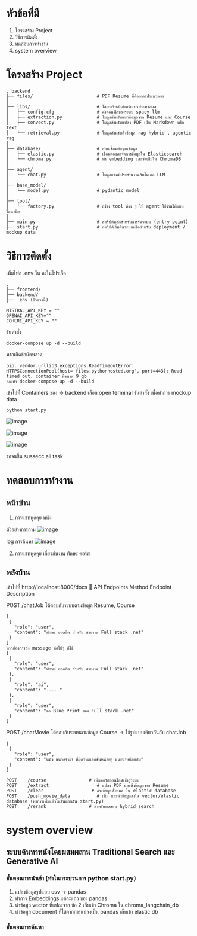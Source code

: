 # หัวข้อที่มี
1. โครงสร้าง Project
2. วิธีการติดตั้ง 
3. ทดสอบการทำงาน
4. system overview

# โครงสร้าง Project
 ```
. backend
├── files/                        # PDF Resume ที่ต้องการประมวลผล
│
├── libs/                         # ไลบรารีหลักสำหรับการประมวลผล
│   ├── config.cfg                # ค่าคอนฟิกของระบบ spacy-llm
│   ├── extraction.py             # โมดูลสำหรับแยกข้อมูลจาก Resume และ Course
│   ├── convect.py                # โมดูลสำหรับแปลง PDF เป็น Markdown หรือ Text
│   └── retrieval.py              # โมดูลสำหรับดึงข้อมูล rag hybrid , agentic rag
│
├── database/                     # ส่วนเชื่อมต่อฐานข้อมูล
│   ├── elastic.py                # เชื่อมต่อและจัดการข้อมูลใน Elasticsearch
│   └── chroma.py                 # ทำ embedding และจัดเก็บใน ChromaDB
│
├── agent/                        
│   └── chat.py                   # โมดูลแชตที่ประสานงานกับโมเดล LLM
│
├── base_model/                   
│   └── model.py                  # pydantic model
│
├── tool/                        
│   └── factory.py                # สร้าง tool ต่าง ๆ ให้ agent ใช้งานได้แบบไดนามิก
│
├── main.py                       # สคริปต์หลักสำหรับการรันระบบ (entry point)
├── start.py                      # สคริปต์เริ่มต้นระบบหรือสำหรับ deployment / mockup data
```

# วิธีการติดตั้ง 
เพิ่มไฟล .env ใน ลงในโปรเจ็ค
```
. 
├── frontend/                     
├── backend/ 
├── .env (ไว้ตรงนี้)
```

```
MISTRAL_API_KEY = ""
OPENAI_API_KEY=""
COHERE_API_KEY = ""
```

รันคำสั่ง
```
docker-compose up -d --build
```

หากเกิดข้อผิดพลาด
```
pip._vendor.urllib3.exceptions.ReadTimeoutError: HTTPSConnectionPool(host='files.pythonhosted.org', port=443): Read timed out. container มีขนาด 9 gb
ลองทำ docker-compose up -d --build
```

เข้าไปที่ Containers ของ -> backend 
เลือก open terminal 
รันคำสั่ง เพื่อทำการ mockup data
```
python start.py  
```

![image](https://github.com/user-attachments/assets/b6019d0a-294d-4302-b2e5-62c4e01592a9)

![image](https://github.com/user-attachments/assets/c3c917c1-e622-4a8e-bd85-f2316874b955)

![image](https://github.com/user-attachments/assets/548b2071-4ac3-4749-9760-ba1d0869ef3f)

รอจนขึ้น sussecc all task


# ทดสอบการทำงาน
## หน้าบ้าน
1. การแชทพูดคุย หนัง

ตัวอย่างการถาม
![image](https://github.com/user-attachments/assets/bfa81673-d230-4df4-9810-1778130ffc68)

log การค้นหา
![image](https://github.com/user-attachments/assets/b982b9e7-ac01-4727-9608-00c5771e4b74)


2. การแชทพูดคุย เกี่ยวกับงาน ทักษะ คอร์ส



## หลังบ้าน
เข้าไปที่ http://localhost:8000/docs
🧪 API Endpoints
Method	Endpoint	Description

POST	/chatJob	โต้ตอบกับระบบตามข้อมูล Resume, Course

```
[
 {
   "role": "user",
   "content": "ทักษะ ยอดฮิต สำหรับ สายงาน Full stack .net"
 } 
]
หากต้องการส่ง massage ต่อไปๆ ก็ใช้
[
 {
   "role": "user",
   "content": "ทักษะ ยอดฮิต สำหรับ สายงาน Full stack .net"
 },
 {
   "role": "ai",
   "content": "....."
 },
 {
   "role": "user",
   "content": "ขอ Blue Print ของ Full stack .net"
 }
]
```

POST	/chatMovie	โต้ตอบกับระบบตามข้อมูล Course -> ใช้รูปแบบเดียวกันกับ chatJob
```
[
 {
   "role": "user",
   "content": "หนัง แนวดราม่า ที่มีความแอคชั่นหน่อยๆ แนะนำหน่อยคับ"
 } 
]
```
```
POST	/course                # เพิ่มคอร์สออนไลน์เข้าสู่ระบบ 
POST	/extract	              # แปลง PDF และดึงข้อมูลจาก Resume
POST	/clear	                # ล้างข้อมูลทั้งหมด ใน elastic database 
POST	/push_movie_data	      # เพิ่ม และนำข้อมูลลงใน vector/elastic database (ทำการเพิ่มแล้วในขั้นตอนรัน start.py)
POST	/rerank	               # สำหรับทดสอบ hybrid search
```

# system overview

## ระบบค้นหาหนังโดยผสมผสาน Traditional Search และ Generative AI 
### ขั้นตอนการนำเข้า (ทำในกระบวนการ python start.py)
1. แปลงข้อมูลรูปแบบ csv -> pandas 
2. ทำการ Embeddings แต่ละแถว ของ pandas  
3. นำข้อมูล vector ที่แปลงจาก ข้อ 2 เก็บเข้า Chroma ใน chroma_langchain_db
4. นำข้อมูล document ที่ได้จากการแปลงเป็น pandas เก็บเข้า elastic db
### ขั้นตอนการค้นหา



